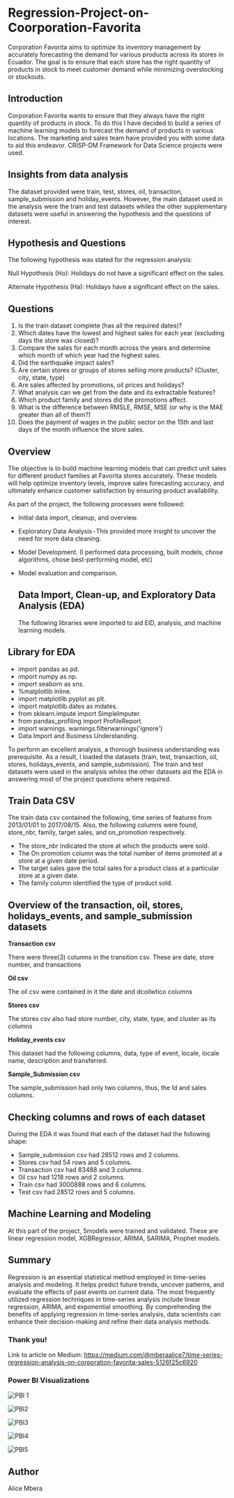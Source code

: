 # Regression-Project-on-Coorporation-Favorita
Corporation Favorita aims to optimize its inventory management by accurately forecasting the demand for various products across its stores in Ecuador. The goal is to ensure that each store has the right quantity of products in stock to meet customer demand while minimizing overstocking or stockouts.

## Introduction
Corporation Favorita wants to ensure that they always have the right quantity of products in stock. To do this I have decided to build a series of machine learning models to forecast the demand of products in various locations. The marketing and sales team have provided you with some data to aid this endeavor. CRISP-DM Framework for Data Science projects were used.

## Insights from data analysis
The dataset provided were train, test, stores, oil, transaction, sample_submission and holiday_events. However, the main dataset used in the analysis were the train and test datasets whiles the other supplementary datasets were useful in answering the hypothesis and the questions of interest.

## Hypothesis and Questions
The following hypothesis was stated for the regression analysis:

Null Hypothesis (Ho): Holidays do not have a significant effect on the sales. 

Alternate Hypothesis (Ha): Holidays have a significant effect on the sales.

## Questions
1. Is the train dataset complete (has all the required dates)?
2. Which dates have the lowest and highest sales for each year (excluding days the store was closed)?
3. Compare the sales for each month across the years and determine which month of which year had the highest sales.
4. Did the earthquake impact sales?
5. Are certain stores or groups of stores selling more products? (Cluster, city, state, type)
6. Are sales affected by promotions, oil prices and holidays?
7. What analysis can we get from the date and its extractable features?
8. Which product family and stores did the promotions affect.
9. What is the difference between RMSLE, RMSE, MSE (or why is the MAE greater than all of them?)
10. Does the payment of wages in the public sector on the 15th and last days of the month influence the store sales.

##  Overview
The objective is to build machine learning models that can predict unit sales for different product families at Favorita stores accurately. These models will help optimize inventory levels, improve sales forecasting accuracy, and ultimately enhance customer satisfaction by ensuring product availability.

As part of the project, the following processes were followed:
- Initial data import, cleanup, and overview.
- Exploratory Data Analysis - This provided more insight to uncover the need for more data cleaning.
- Model Development. (I performed data processing, built models, chose algorithms, chose best-performing model, etc)
- Model evaluation and comparison.

  ## Data Import, Clean-up, and Exploratory Data Analysis (EDA)
  The following libraries were imported to aid EID, analysis, and machine learning models.

## Library for EDA
- import pandas as pd.
- import numpy as np. 
- import seaborn as sns.
- %matplotlib inline.
- import matplotlib.pyplot as plt.
- import matplotlib.dates as mdates.
- from sklearn.impute import SimpleImputer.
- from pandas_profiling import ProfileReport.
- import warnings.
warnings.filterwarnings('ignore')
- Data Import and Business Understanding.

To perform an excellent analysis, a thorough business understanding was prerequisite. As a result, I loaded the datasets (train, test, transaction, oil, stores, holidays_events, and sample_submission). The train and test datasets were used in the analysis whiles the other datasets aid the EDA in answering most of the project questions where required.

## Train Data CSV

The train data csv contained the following, time series of features from 2013/01/01 to 2017/08/15. Also, the following columns were found, store_nbr, family, target sales, and on_promotion respectively.
- The store_nbr indicated the store at which the products were sold.
- The On promotion column was the total number of items promoted at a store at a given date period.
- The target sales gave the total sales for a product class at a particular store at a given date.
- The family column identified the type of product sold.

## Overview of the transaction, oil, stores, holidays_events, and sample_submission datasets

**Transaction csv**

There were three(3) columns in the transition csv. These are date, store number, and transactions

**Oil csv**

The oil csv were contained in it the date and dcoilwtico columns

**Stores csv**

The stores csv also had store number, city, state, type, and cluster as its columns

**Holiday_events csv**

This dataset had the following columns, data, type of event, locale, locale name, description and transferred.

**Sample_Submission csv**

The sample_submission had only two columns, thus, the Id and sales columns.

## Checking columns and rows of each dataset
During the EDA it was found that each of the dataset had the following shape:
- Sample_submission csv had 28512 rows and 2 columns.
- Stores csv had 54 rows and 5 columns.
- Transaction csv had 83488 and 3 columns.
- 0il csv had 1218 rows and 2 columns.
- Train csv had 3000888 rows and 6 columns.
- Test csv had 28512 rows and 5 columns.

## Machine Learning and Modeling
At this part of the project, 5models were trained and validated. These are linear regression model, XGBRegressor, ARIMA, SARIMA, Prophet models.

## Summary 
Regression is an essential statistical method employed in time-series analysis and modeling. It helps predict future trends, uncover patterns, and evaluate the effects of past events on current data. The most frequently utilized regression techniques in time-series analysis include linear regression, ARIMA, and exponential smoothing. By comprehending the benefits of applying regression in time-series analysis, data scientists can enhance their decision-making and refine their data analysis methods.

### Thank you!

Link to article on Medium: https://medium.com/@mberaalice7/time-series-regression-analysis-on-corporation-favorita-sales-5126f25c6920


### Power BI Visualizations
![PBI 1](https://github.com/alicembera/Time-Series-Regression-Analysis-/assets/160122113/a0cdc9e1-efe9-4182-92ca-7133b03c2d2a)

![PBI2](https://github.com/alicembera/Time-Series-Regression-Analysis-/assets/160122113/1267cb77-f025-499d-a4fa-cc3433971afd)

![PBI3](https://github.com/alicembera/Time-Series-Regression-Analysis-/assets/160122113/3efe5b62-5139-4158-a89f-b44b27d513fc)

![PBI4](https://github.com/alicembera/Time-Series-Regression-Analysis-/assets/160122113/6401c5ff-5cdf-4803-8d42-6881cd6a5fc3)

![PBI5](https://github.com/alicembera/Time-Series-Regression-Analysis-/assets/160122113/32fc0bb9-d50e-4397-80ab-a8e22823278a)





## Author 
Alice Mbera




  




